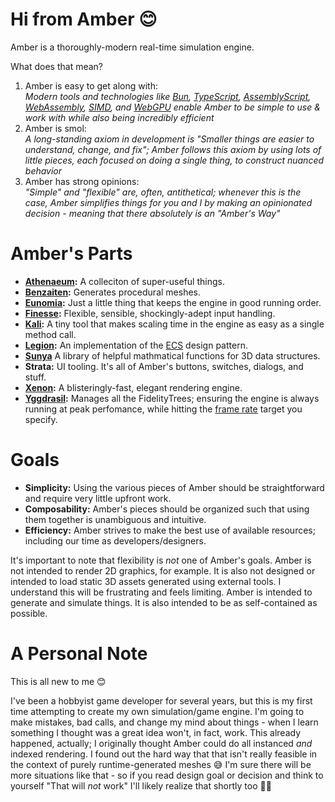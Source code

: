 # Hi from Amber 😊

Amber is a thoroughly-modern real-time simulation engine.

What does that mean?

1. Amber is easy to get along with:<br>
  _Modern tools and technologies like [Bun](https://bun.sh/), [TypeScript](https://www.typescriptlang.org/), [AssemblyScript](https://www.assemblyscript.org/), [WebAssembly](https://webassembly.org/), [SIMD](https://github.com/WebAssembly/simd), and [WebGPU](https://developer.mozilla.org/en-US/docs/Web/API/WebGPU_API) enable Amber to be simple to use & work with while also being incredibly efficient_
1. Amber is smol:<br>
  _A long-standing axiom in development is "Smaller things are easier to understand, change, and fix"; Amber follows this axiom by using lots of little pieces, each focused on doing a single thing, to construct nuanced behavior_
1. Amber has strong opinions:<br>
  _"Simple" and "flexible" are, often, antithetical; whenever this is the case, Amber simplifies things for you and I by making an opinionated decision - meaning that there absolutely is an "Amber's Way"_

# Amber's Parts

* **[Athenaeum](./src/Athenaeum):** A colleciton of super-useful things.
* **[Benzaiten](./src/Benzaiten):** Generates procedural meshes.
* **[Eunomia](./src/Eunomia):** Just a little thing that keeps the engine in good running order.
* **[Finesse](./src/Finesse):** Flexible, sensible, shockingly-adept input handling.
* **[Kali](./src/Kali):** A tiny tool that makes scaling time in the engine as easy as a single method call.
* **[Legion](./src/Legion):** An implementation of the [ECS](https://en.wikipedia.org/wiki/Entity_component_system) design pattern.
* **[Sunya](./src/Sunya)** A library of helpful mathmatical functions for 3D data structures.
* **Strata:** UI tooling. It's all of Amber's buttons, switches, dialogs, and stuff.
* **[Xenon](./src/Xenon):** A blisteringly-fast, elegant rendering engine.
* **[Yggdrasil](./src/Yggdrasil):** Manages all the FidelityTrees; ensuring the engine is always running at peak perfomance, while hitting the [frame rate](https://www.ign.com/articles/2014/11/05/understanding-frame-rate-and-its-importance) target you specify.

# Goals

* **Simplicity:** Using the various pieces of Amber should be straightforward and require very little upfront work.
* **Composability:** Amber's pieces should be organized such that using them together is unambiguous and intuitive.
* **Efficiency:** Amber strives to make the best use of available resources; including our time as developers/designers.

It's important to note that flexibility is _not_ one of Amber's goals. Amber is not intended to render 2D graphics, for example. It is also not designed or intended to load static 3D assets generated using external tools. I understand this will be frustrating and feels limiting. Amber is intended to generate and simulate things. It is also intended to be as self-contained as possible.

# A Personal Note

This is all new to me 😊

I've been a hobbyist game developer for several years, but this is my first time attempting to create my own simulation/game engine. I'm going to make mistakes, bad calls, and change my mind about things - when I learn something I thought was a great idea won't, in fact, work. This already happened, actually; I originally thought Amber could do all instanced *and* indexed rendering. I found out the hard way that that isn't really feasible in the context of purely runtime-generated meshes 😅 I'm sure there will be more situations like that - so if you read design goal or decision and think to yourself "That will *not* work" I'll likely realize that shortly too 👍🏻
